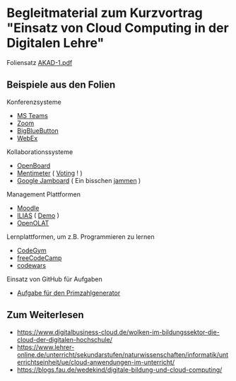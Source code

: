 # Begleitmaterial zum Kurzvortrag "Einsatz von Cloud Computing in der Digitalen Lehre"

Foliensatz [AKAD-1.pdf](https://github.com/phd4S/AKAD/blob/main//AKAD-1.pdf)

## Beispiele aus den Folien

Konferenzsysteme
- [MS Teams](https://www.microsoft.com/de-de/microsoft-teams)
- [Zoom](https://zoom.us)
- [BigBlueButton](https://bigbluebutton.org/)
- [WebEx](https://www.webex.com/de/index.html)

Kollaborationssysteme
- [OpenBoard](https://openboard.de/)
- [Mentimeter](https://www.mentimeter.com/) ( [Voting](https://www.menti.com/al15pypn3xi6) ! )
- [Google Jamboard](https://jamboard.google.com/) ( Ein bisschen [jammen](https://jamboard.google.com/d/1fKZHzcR_rLaFJNLPpoHCwUahrbBItssfAiWAFmZRVdM/edit?usp=sharing) )

Management Plattformen
- [Moodle](https://moodle.de/)
- [ILIAS](https://www.ilias.de/) ( [Demo](https://demo.ilias.de/goto_demo_root_1.html) )
- [OpenOLAT](https://www.openolat.com/)

Lernplattformen, um z.B. Programmieren zu lernen
- [CodeGym](https://codegym.cc/de/)
- [freeCodeCamp](https://www.freecodecamp.org/)
- [codewars](https://www.codewars.com/)

Einsatz von GitHub für Aufgaben
- [Aufgabe für den Primzahlgenerator](https://github.com/phd4S/Aufgabe_Primzahlgenerator)

## Zum Weiterlesen
- https://www.digitalbusiness-cloud.de/wolken-im-bildungssektor-die-cloud-der-digitalen-hochschule/
- https://www.lehrer-online.de/unterricht/sekundarstufen/naturwissenschaften/informatik/unterrichtseinheit/ue/cloud-anwendungen-im-unterricht/
- https://blogs.fau.de/wedekind/digitale-bildung-und-cloud-computing/

